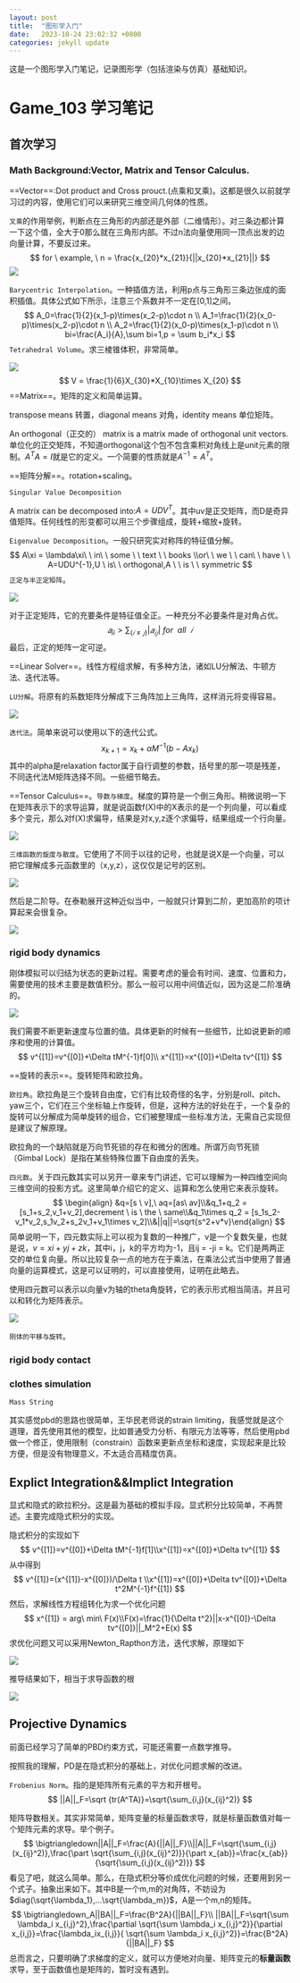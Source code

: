 ```yaml
---
layout: post
title:  "图形学入门"
date:   2023-10-24 23:02:32 +0800
categories: jekyll update
---
```

这是一个图形学入门笔记，记录图形学（包括渲染与仿真）基础知识。

# Game_103 学习笔记

## 首次学习

### Math Background:Vector, Matrix and Tensor Calculus.

==Vector==:Dot product and Cross prouct.(点乘和叉乘)。这都是很久以前就学习过的内容，使用它们可以来研究三维空间几何体的性质。

`叉乘`的作用举例，判断点在三角形的内部还是外部（二维情形）。对三条边都计算一下这个值，全大于0那么就在三角形内部。不过n法向量使用同一顶点出发的边向量计算，不要反过来。
$$
for \ example, \ n = \frac{x_{20}*x_{21}}{||x_{20}*x_{21}||}
$$
![](C:\Users\Administrator\Desktop\笔记图片\图形学\0001.JPG)

`Barycentric Interpolation`。一种插值方法，利用p点与三角形三条边张成的面积插值。具体公式如下所示，注意三个系数并不一定在[0,1]之间。
$$
A_0=\frac{1}{2}(x_1-p)\times(x_2-p)\cdot n \\
A_1=\frac{1}{2}(x_0-p)\times(x_2-p)\cdot n \\
A_2=\frac{1}{2}(x_0-p)\times(x_1-p)\cdot n \\ bi=\frac{A_i}{A},\sum bi=1,p = \sum b_i*x_i
$$
`Tetrahedral Volume`。求三棱锥体积，非常简单。

![](C:\Users\Administrator\Desktop\笔记图片\图形学\0002.JPG)
$$
V = \frac{1}{6}X_{30}*X_{10}\times X_{20}
$$
==Matrix==。矩阵的定义和简单运算。

transpose means 转置，diagonal means 对角，identity means 单位矩阵。

An orthogonal（正交的） matrix is a matrix made of orthogonal unit vectors.单位化的正交矩阵，不知道orthogonal这个包不包含乘积对角线上是unit元素的限制。$A^{T}A=I$就是它的定义。一个简要的性质就是$A^{-1}=A^{T}$。

==矩阵分解==。rotation+scaling。

`Singular Value Decomposition`

A matrix can be decomposed into:$A=UDV^{T}$。其中uv是正交矩阵，而D是奇异值矩阵。任何线性的形变都可以用三个步骤组成，旋转+缩放+旋转。

`Eigenvalue Decomposition`。一般只研究实对称阵的特征值分解。
$$
A\xi = \lambda\xi\ \ in\ \ some \ \ text \ \ books
\\or\ \ we \ \ can\ \ have \  \ A=UDU^{-1},U \ is\ \ orthogonal,A \ \ is \ \ symmetric
$$
`正定与半正定矩阵`。

![](C:\Users\Administrator\Desktop\笔记图片\图形学\0003.JPG)

对于正定矩阵，它的充要条件是特征值全正。一种充分不必要条件是对角占优。
$$
𝑎_{ii}>\sum_{(𝑖≠𝑗)}{|𝑎_{𝑖𝑗} |}  \ for\ \  all\ \  𝑖
$$
最后，正定的矩阵一定可逆。

==Linear Solver==。线性方程组求解，有多种方法，诸如LU分解法、牛顿方法、迭代法等。

`LU分解`。将原有的系数矩阵分解成下三角阵加上三角阵，这样消元将变得容易。

![](C:\Users\Administrator\Desktop\笔记图片\图形学\0004.JPG)

`迭代法`。简单来说可以使用以下的迭代公式。
$$
x_{k+1}=x_{k}+\alpha M^{-1}(b-Ax_{k})
$$
其中的alpha是relaxation factor属于自行调整的参数，括号里的那一项是残差，不同迭代法M矩阵选择不同。一些细节略去。

==Tensor Calculus==。`导数与梯度`。梯度的算符是一个倒三角形。稍微说明一下在矩阵表示下的求导运算，就是说函数f(X)中的X表示的是一个列向量，可以看成多个变元，那么对f(X)求偏导，结果是对x,y,z逐个求偏导，结果组成一个行向量。

![](C:\Users\Administrator\Desktop\笔记图片\图形学\0005.JPG)

`三维函数的旋度与散度`。它使用了不同于以往的记号，也就是说X是一个向量，可以把它理解成多元函数里的（x,y,z），这仅仅是记号的区别。

![](C:\Users\Administrator\Desktop\笔记图片\图形学\0006.JPG)

然后是二阶导。在泰勒展开这种近似当中，一般就只计算到二阶，更加高阶的项计算起来会很复杂。

![](C:\Users\Administrator\Desktop\笔记图片\图形学\0007.JPG)

### rigid body dynamics

刚体模拟可以归结为状态的更新过程。需要考虑的量会有时间、速度、位置和力，需要使用的技术主要是数值积分。那么一般可以用中间值近似，因为这是二阶准确的。

![](C:\Users\Administrator\Desktop\笔记图片\图形学\0008.JPG)

我们需要不断更新速度与位置的值。具体更新的时候有一些细节，比如说更新的顺序和使用的计算值。
$$
v^{[1]}=v^{[0]}+\Delta tM^{-1}f[0]\\
x^{[1]}=x^{[0]}+\Delta tv^{[1]}
$$


==旋转的表示==。旋转矩阵和欧拉角。

`欧拉角`。欧拉角是三个旋转自由度，它们有比较奇怪的名字，分别是roll、pitch、yaw三个，它们在三个坐标轴上作旋转，但是，这种方法的好处在于，一个复杂的旋转可以分解成为简单旋转的组合，它们被整理成一些标准方法，无需自己实现但是建议了解原理。

欧拉角的一个缺陷就是万向节死锁的存在和微分的困难。所谓万向节死锁（Gimbal Lock）是指在某些特殊位置下自由度的丢失。

`四元数`。关于四元数其实可以另开一章来专门讲述，它可以理解为一种四维空间向三维空间的投影方式。这里简单介绍它的定义、运算和怎么使用它来表示旋转。
$$
\begin{align}
&q=[s \ v],\ aq=[as\ av]\\&q_1+q_2 = [s_1+s_2,v_1+v_2],decrement \ is \ the \ same\\&q_1\times q_2 = [s_1s_2-v_1*v_2,s_1v_2+s_2v_1+v_1\times v_2]\\&||q||=\sqrt{s^2+v*v}\end{align}
$$
简单说明一下，四元数实际上可以视为复数的一种推广，v是一个复数矢量，也就是说，$v=xi+yj+zk$，其中i，j，k的平方均为-1，且ij = -ji = k。它们是两两正交的单位复向量。所以比较复杂一点的地方在于乘法，在乘法公式当中使用了普通向量的运算模式，这是可以证明的，可以直接使用，证明在此略去。

使用四元数可以表示以向量v为轴的theta角旋转，它的表示形式相当简洁。并且可以和转化为矩阵表示。

![](C:\Users\Administrator\Desktop\笔记图片\图形学\0009.JPG)

`刚体的平移与旋转`。

### rigid body contact

### clothes simulation

`Mass String`

其实感觉pbd的思路也很简单，王华民老师说的strain limiting，我感觉就是这个道理，首先使用其他的模型，比如普通受力分析、有限元方法等等，然后使用pbd做一个修正，使用限制（constrain）函数来更新点坐标和速度，实现起来是比较方便，但是没有物理意义，不太适合高精度仿真。



## Explict Integration&&Implict Integration

显式和隐式的欧拉积分。这是最为基础的模拟手段。显式积分比较简单，不再赘述。主要完成隐式积分的实现。

隐式积分的实现如下
$$
v^{[1]}=v^{[0]}+\Delta tM^{-1}f[1]\\x^{[1]}=x^{[0]}+\Delta tv^{[1]}
$$
从中得到
$$
v^{[1]}=(x^{[1]}-x^{[0]})/\Delta t
\\x^{[1]}=x^{[0]}+\Delta tv^{[0]}+\Delta t^2M^{-1}f^{[1]}
$$
然后，求解线性方程组转化为求一个优化问题
$$
x^{[1]} = arg\ min\ F(x)\\F(x)=\frac{1}{\Delta t^2}||x-x^{[0]}-\Delta tv^{[0]}||_M^2+E(x)
$$
求优化问题又可以采用Newton_Rapthon方法，迭代求解，原理如下

![](C:\Users\Administrator\Desktop\笔记图片\图形学\0010.JPG)

推导结果如下，相当于求导函数的根

![](C:\Users\Administrator\Desktop\笔记图片\图形学\0011.JPG)



## Projective Dynamics

前面已经学习了简单的PBD约束方式，可能还需要一点数学推导。

按照我的理解，PD是在隐式积分的基础上，对优化问题求解的改进。

`Frobenius Norm`。指的是矩阵所有元素的平方和开根号。
$$
||A||_F=\sqrt {tr(A^TA)}=\sqrt{\sum_{i,j}(x_{ij}^2)}
$$

矩阵导数相关。其实非常简单，矩阵变量的标量函数求导，就是标量函数值对每一个矩阵元素的求导。举个例子。
$$
\bigtriangledown||A||_F=\frac{A}{||A||_F}\\||A||_F=\sqrt{\sum_{i,j}(x_{ij}^2)},\frac{\part \sqrt{\sum_{i,j}(x_{ij}^2)}}{\part x_{ab}}=\frac{x_{ab}}{\sqrt{\sum_{i,j}(x_{ij}^2)}}
$$
看见了吧，就这么简单。那么，在隐式积分等价成优化问题的时候，还要用到另一个式子。抽象出来如下。其中B是一个m,m的对角阵，不妨设为$diag(\sqrt{\lambda_1},...\sqrt{\lambda_m})$，A是一个m,n的矩阵。
$$
\bigtriangledown_A||BA||_F=\frac{B^2A}{||BA||_F}\\
||BA||_F=\sqrt{\sum \lambda_i x_{i,j}^2},\frac{\partial \sqrt{\sum \lambda_i x_{i,j}^2}}{\partial x_{i,j}}=\frac{\lambda_ix_{i,j}}{ \sqrt{\sum \lambda_i x_{i,j}^2}}=\frac{B^2A}{||BA||_F}
$$
总而言之，只要明确了求梯度的定义，就可以方便地对向量、矩阵变元的**标量函数**求导，至于函数值也是矩阵的，暂时没有遇到。

















[jekyll-docs]: https://jekyllrb.com/docs/home
[jekyll-gh]:   https://github.com/jekyll/jekyll
[jekyll-talk]: https://talk.jekyllrb.com/
